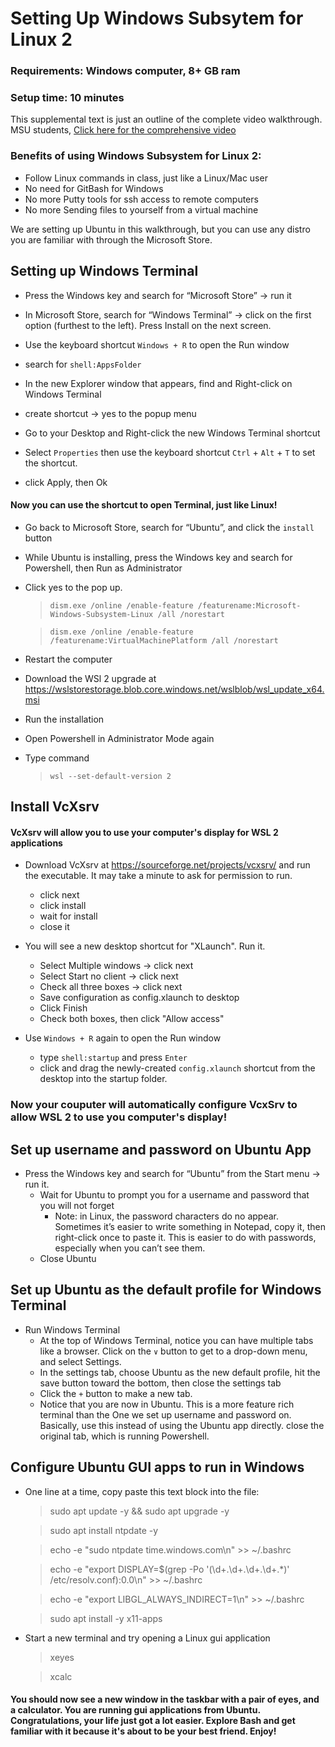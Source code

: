 # Setting Up Windows Subsytem for Linux 2

### Requirements: Windows computer, 8+ GB ram
### Setup time: 10 minutes

This supplemental text is just an outline of the complete video walkthrough. MSU students, [Click here for the comprehensive video](https://msudenver.sharepoint.com/:v:/s/21UCS2050LA/EfnPHAsR2bdCo0RNyVikh_cBk2i-GdgzUpKqxCYikxqwDA?e=wfYBrO)

### Benefits of using Windows Subsystem for Linux 2:

- Follow Linux commands in class, just like a Linux/Mac user
- No need for GitBash for Windows
- No more Putty tools for ssh access to remote computers
- No more Sending files to yourself from a virtual machine

We are setting up Ubuntu in this walkthrough, but you can use any distro you are familiar with
through the Microsoft Store.

## Setting up Windows Terminal

* Press the Windows key and search for “Microsoft Store” → run it
* In Microsoft Store, search for “Windows Terminal” → click on the first option (furthest to the left). Press Install on the next screen.
* Use the keyboard shortcut `Windows + R` to open the Run window
* search for `shell:AppsFolder`
* In the new Explorer window that appears, find and Right-click on Windows Terminal
* create shortcut → yes to the popup menu

* Go to your Desktop and Right-click the new Windows Terminal shortcut
* Select `Properties` then use the keyboard shortcut `Ctrl` + `Alt` + `T` to set the shortcut.
* click Apply, then Ok

#### Now you can use the shortcut to open Terminal, just like Linux!

* Go back to Microsoft Store, search for “Ubuntu”, and click the `install` button
* While Ubuntu is installing, press the Windows key and search for Powershell, then Run as Administrator 
* Click yes to the pop up.

  > `dism.exe /online /enable-feature /featurename:Microsoft-Windows-Subsystem-Linux /all /norestart`
  
  > `dism.exe /online /enable-feature /featurename:VirtualMachinePlatform /all /norestart`

* Restart the computer
* Download the WSl 2 upgrade
  at https://wslstorestorage.blob.core.windows.net/wslblob/wsl_update_x64.msi
* Run the installation
* Open Powershell in Administrator Mode again
* Type command
  > `wsl --set-default-version 2`

## Install VcXsrv

#### VcXsrv will allow you to use your computer's display for WSL 2 applications

* Download VcXsrv at https://sourceforge.net/projects/vcxsrv/ and run the executable. It may take a minute to ask for permission to run.
    + click next
    + click install
    + wait for install
    + close it


* You will see a new desktop shortcut for "XLaunch". Run it.
    + Select Multiple windows → click next
    + Select Start no client → click next
    + Check all three boxes → click next
    + Save configuration as config.xlaunch to desktop
    + Click Finish
    + Check both boxes, then click "Allow access"

* Use `Windows + R` again to open the Run window
    + type `shell:startup` and press `Enter`
    + click and drag the newly-created `config.xlaunch` shortcut from the desktop into the startup folder.

### Now your couputer will automatically configure VcxSrv to allow WSL 2 to use you computer's display!

## Set up username and password on Ubuntu App

* Press the Windows key and search for “Ubuntu” from the Start menu → run it.
    + Wait for Ubuntu to prompt you for a username and password that you will not forget
        - Note: in Linux, the password characters do no appear. Sometimes it’s easier to write
          something in Notepad, copy it, then right-click once to paste it. This is easier to do
          with passwords, especially when you can’t see them.
    + Close Ubuntu

## Set up Ubuntu as the default profile for Windows Terminal

* Run Windows Terminal
    + At the top of Windows Terminal, notice you can have multiple tabs like a browser. Click on the `∨` button to get to a drop-down menu, and select Settings.
    + In the settings tab, choose Ubuntu as the new default profile, hit the save button toward the
      bottom, then close the settings tab
    + Click the `+` button to make a new tab.
    + Notice that you are now in Ubuntu. This is a more feature rich
      terminal than the One we set up username and password on. Basically, use this instead of using
      the Ubuntu app directly. close the original tab, which is running Powershell.

## Configure Ubuntu GUI apps to run in Windows

* One line at a time, copy paste this text block into the file:
    > sudo apt update -y && sudo apt upgrade -y

    > sudo apt install ntpdate -y
    
    > echo -e "sudo ntpdate time.windows.com\n" >> ~/.bashrc
    
    > echo -e "export DISPLAY=$(grep -Po '(\d+\.\d+\.\d+\.\d+\.*)' /etc/resolv.conf):0.0\n" >> ~/.bashrc
    
    > echo -e "export LIBGL_ALWAYS_INDIRECT=1\n" >> ~/.bashrc
    
    > sudo apt install -y x11-apps
    

* Start a new terminal and try opening a Linux gui application<br>
    > xeyes

    > xcalc

#### You should now see a new window in the taskbar with a pair of eyes, and a calculator. You are running gui applications from Ubuntu. Congratulations, your life just got a lot easier. Explore Bash and get familiar with it because it's about to be your best friend. Enjoy!
